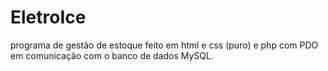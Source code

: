 # EletroIce
programa de gestão de estoque feito em html e css (puro) e php com PDO em comunicação com o banco de dados MySQL.
